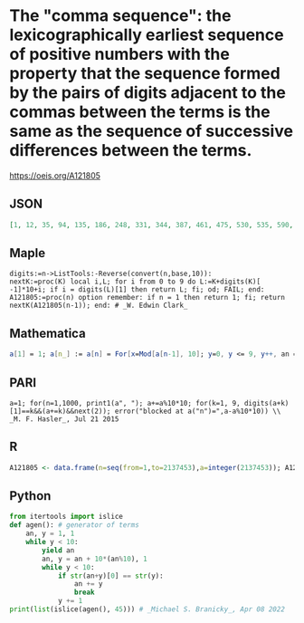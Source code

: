 # The "comma sequence": the lexicographically earliest sequence of positive numbers with the property that the sequence formed by the pairs of digits adjacent to the commas between the terms is the same as the sequence of successive differences between the terms\.
https://oeis.org/A121805
## JSON
```JSON
[1, 12, 35, 94, 135, 186, 248, 331, 344, 387, 461, 475, 530, 535, 590, 595, 651, 667, 744, 791, 809, 908, 997, 1068, 1149, 1240, 1241, 1252, 1273, 1304, 1345, 1396, 1457, 1528, 1609, 1700, 1701, 1712, 1733, 1764, 1805, 1856, 1917, 1988, 2070]
```
## Maple
```Maple
digits:=n->ListTools:-Reverse(convert(n,base,10)):
nextK:=proc(K) local i,L; for i from 0 to 9 do L:=K+digits(K)[ -1]*10+i; if i = digits(L)[1] then return L; fi; od; FAIL; end:
A121805:=proc(n) option remember: if n = 1 then return 1; fi; return nextK(A121805(n-1)); end: # _W. Edwin Clark_
```
## Mathematica
```Mathematica
a[1] = 1; a[n_] := a[n] = For[x=Mod[a[n-1], 10]; y=0, y <= 9, y++, an = a[n-1] + 10*x + y; If[y == IntegerDigits[an][[1]], Return[an]]]; Array[a, 45] (* _Jean-François Alcover_, Nov 25 2014 *)
```
## PARI
```PARI
a=1; for(n=1,1000, print1(a", "); a+=a%10*10; for(k=1, 9, digits(a+k)[1]==k&&(a+=k)&&next(2)); error("blocked at a("n")=",a-a%10*10)) \\ _M. F. Hasler_, Jul 21 2015
```
## R
```R
A121805 <- data.frame(n=seq(from=1,to=2137453),a=integer(2137453)); A121805$a[1]=1; for (i in seq(from=2,to=2137453)){LSD=A121805$a[i-1] %% 10; k = 1; while (k != as.integer(substring(A121805$a[i-1]+LSD*10+k,1,1))){k = k+1; if(k>9) break} A121805$a[i]=A121805$a[i-1]+LSD*10+k} # _Simon Demers_, Oct 19 2017
```
## Python
```Python
from itertools import islice
def agen(): # generator of terms
    an, y = 1, 1
    while y < 10:
        yield an
        an, y = an + 10*(an%10), 1
        while y < 10:
            if str(an+y)[0] == str(y):
                an += y
                break
            y += 1
print(list(islice(agen(), 45))) # _Michael S. Branicky_, Apr 08 2022
```
